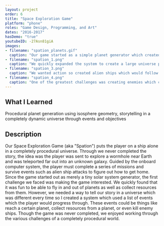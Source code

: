 ```yaml
---
layout: project
order: 6
title: "Space Exploration Game"
platform: "phone"
roles: "Game Design, Programming, and Art"
dates: "2016-2017"
hasDemo: "true"
youtubeID: -27Asn81giA
images:
- filename: "spation_planets.gif"
  caption: "Our game started as a simple planet generator which created tiny planets with varying temperature, geometry, and vegetation."
- filename: "spation_1.png"
  caption: "We quickly expanded the system to create a large universe populated by multiple solar systems which would load in and out dynamically."
- filename: "spation_3.png"
  caption: "We wanted action so created alien ships which would follow and attack the player."
- filename: "spation_4.png"
  caption: "One of the greatest challenges was creating enemies which could navigate around the planets, but using cross products we were able to turn the enemies towards the player."
---
```


## What I Learned
Procedural planet generation using isosphere geometry, storytelling in a completely dynamic universe through events and objectives

## Description

Our Space Exploration Game (aka "Spation") puts the player on a ship alone in a completely procedural universe. Through we never completed the story, the idea was the player was sent to explore a wormhole near Earth and was teleported far out into an unknown galaxy. Guided by the onboard computer system, the player must complete a series of missions and survive events such as alien ship attacks to figure out how to get home. Since the game started out as merely a tiny solar system generator, the first challenge we faced was making the game interested. We quickly found that it was fun to be able to fly in and out of planets as well as collect resources from them. However, we needed a way to tell our story in a universe which was different every time so I created a system which used a list of events which the player would progress through. These events could be things like reach a certain planet, collect resources from a planet, or even kill enemy ships. Though the game was never completed, we enjoyed working through the various challenges of a completely procedural world.
